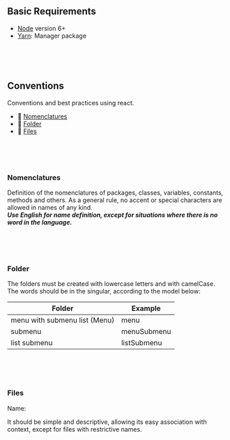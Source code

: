 
## Basic Requirements

* [Node](https://nodejs.org/en) version 6+
* [Yarn](https://yarnpkg.com/lang/en/): Manager package

</br></br></br>

## Conventions
Conventions and best practices using react.

* :abcd: [Nomenclatures](#nomenclatures)
* :open_file_folder: [Folder](#folder)
* :page_with_curl: [Files](#files)

</br></br></br>

### Nomenclatures
Definition of the nomenclatures of packages, classes, variables, constants, methods and others. As a general rule, no accent or special characters are allowed in names of any kind.
</br>
**_Use English for name definition, except for situations where there is no word in the language._**

</br></br></br>

### Folder
The folders must be created with lowercase letters and with camelCase. The words should be in the singular, according to the model below:

| Folder                        | Example                      |
|-------------------------------|------------------------------|
| menu with submenu list (Menu) | menu                         |
| submenu                       | menuSubmenu                  |
| list submenu                  | listSubmenu                  |


</br></br></br>

### Files

Name:

It should be simple and descriptive, allowing its easy association with context, except for files with restrictive names.

